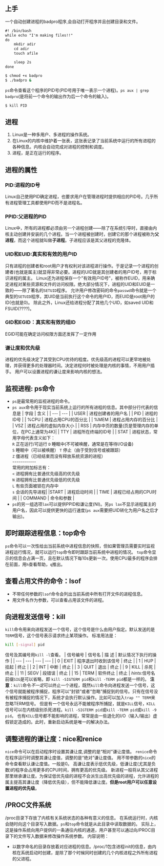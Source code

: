 ## 上手
一个自动创建进程的badpro程序,会自动打开程序并且创建目录和文件。
```txt
#! /bin/bash
while echo "I'm making files!!"
do
	mkdir adir
	cd adir
	touch afile

	sleep 2s
done
```
```bash 
$ chmod +x badpro
$ ./badpro &
```

`ps`命令查看这个程序的PID号(PID号用于唯一表示一个进程)。`ps aux | grep badpro`(是将前一个命令的输出作为后一个命令的输入)。
```bash
$ kill PID
```
## 进程
1. Linux是一种多用户、多进程的操作系统。
2. 在Linux的内核中维护着一张表，这张表记录了当前系统中运行的所有进程的各种信息。内核会自动完成对进程的控制和调度。
3. 进程，是正在运行的程序。
## 进程的属性
### PID:进程的ID号
Linux自己使用PID确定进程，也要求用户在管理进程时提供相应的PID号。几乎所有进程管理工具都使用PID而不是进程名。
### PPID:父进程的PID
Linux中，所有的进程都必须由另一个进程创建——除了在系统引导时，直接由内核主动创建并安装的几个进程。当一个进程被创建时，创建它的那个进程被称为**父进程**，而这个进程就叫做**子进程**。子进程应该是其父进程的克隆体。
### UID和EUID:真实和有效的用户ID
只有进程的创建者和root用户才有权利对该进程进行操作。于是记录一个进程的创建者(也就是属主)就显得非常必要。进程的UID就是其创建者的用户ID号，用于标识进程的属主。
Linux还为进程保存一个"有效用户ID号"，被称作EUID，用来确定进程对某些资源和文件的访问权限。绝大部分情况下，进程的UID和EUID是一致的——除了著名的`SETUID`程序。
允许用户修改密码的命令`passwd`命令就是一个典型的`SETUID`程序，其UID是当前执行这个命令的用户ID，而EUID是root用户的ID(也就是0)。
除此之外，Linux还给进程分配了其他几个UID，如saved UID和FSUID(????)。

### GID和EGID：真实和有效的组ID
EGID可能在确定访问权限方面还发挥了一定作用

### 谦让度和优先级
进程的优先级决定了其受到CPU优待的程度。优先级高的进程可以更早地被处理，并获得更多的处理器时间。决定进程何时被处理是内核的事情，不用用户插手。
用户可以设置进程的谦让度来影响内核的想法。

## 监视进程: ps命令
- `ps`是最常用的监视进程的命令。
- `ps aux`命令用于现实当前系统上运行的所有进程的信息。其中部分行代表的信息是
| 字段 | 含义 |
| --- | --- |
| USER | 进程创建者的用户名 |
| PID | 进程的ID号 |
| %CPU | 进程占用CPU的百分比 |
| %MEM | 进程占用内存的百分比 |
| VSZ | 进程占用的虚拟内存大小 |
| RSS | 内存中页的数量(页是管理内存的单位，在PC上通常为4K)|
| TTY | 进程所在终端的ID号 |
| STAT | 进程状态，常用字母代表含义如下：<br>`R` 正在运行/可运行  `D` 睡眠中(不可被唤醒，通常是在等待I/O设备)<br> `S` 睡眠中（可以被唤醒） `T` 停止（由于受到信号或被跟踪）<br> `Z` 僵进程（已经结束而没有释放系统资源的进程）<br>------------<br>常用的附加标志有：<br> `<` 进程拥有比普通优先级高的优先级<br>`N` 进程拥有比普通优先级低的优先级<br>`L` 有些页面被锁在内存中<br>`s` 会话的先导进程|
|START | 进程启动时间 |
| TIME | 进程已经占用的CPU时间 |
| COMMAND | 命令和参数 |
- `ps`的另一组选项`lax`可以提供PPID和谦让度(NI)。另`ps lax`不显示进程属主的用户名，因此可以提供更快的运行速度(`ps aux`需要把UID转化为用户名之后才输出)。
## 即时跟踪进程信息：top命令
`ps`命令可以一次性给出当前系统中进程信息的快照，但如果管理员需要实时监视进程运行情况，就可以运行`top`命令即时跟踪当前系统中进程的情况。
`top`命令显示的信息会占满一页，且在默认情况下每10s更新一次。使用CPU最多的程序会排在前面，用`h`查看帮助，`q`推出。
## 查看占用文件的命令：lsof
- 不带任何参数的`lsof`命令会列出当前系统中所有打开文件的进程信息。
- 用文件名作为参数，可以查看占用该文件的进程。
## 向进程发送信号：kill
`kill`命令用来向进程发送一个信号，这个信号是什么由用户指定。默认发送的是`TERM`信号，这个信号表示请求终止某项操作。
标准用法是：
```bash
kill [-signal] pid
```
信号及其编号用`kill -l`查看。
| 信号编号 | 信号名 | 描 述 | 默认情况下执行的操作 |
| --- | --- | --- | --- |
| 0 | EXIT | 程序退出时收到该信号 | 终止 |
| 1 | HUP | 挂起 | 终止 |
| 2 | INT | 中断 | 终止 |
| 3 | QUIT | 退出 | 终止 |
| 9 | KILL | 杀死 | 终止 |
| 11 | SEGV | 段错误 | 终止 |
| 15 | TERM | 软件终止 | 终止 |
*hints*:信号名前缀`SIG`是可以省略，即 `kill -SIGTERM pid`和`kill -TERM pid`都是一样的。
**注意**：`kill`命令*不一定*可以终止一个进程，既然`kill`命令向进程发送一个信号，这个信号就能被程序捕捉，程序可以“封锁”或者“忽略”捕捉到的信号。只有在信号没有被程序捕捉的情况下，系统才会执行默认操作。比如可以加入`trap "" TERM`来忽略TERM信号。
但是有一个信号永远不能被程序所捕捉，就是`KILL`信号，`KILL`信号可以在内核级别杀死进程。`kill -SIGTERM pid`或`kill -TERM pid`或`kill -9 pid`。
也有`KILL`信号都不能影响的进程，常常是由一些退化的I/O（输入/输出）虚假锁定造成的。此时，重新启动系统是唯一的解决办法。
## 调整进程的谦让度：nice和renice
`nice`命令可以在启动程序时设置其谦让度,调整的是“相对”谦让度值。
`renice`命令在程序运行时调整其谦让度值，调整的是“绝对”谦让度值。
用不带参数的`nice`的命令查看默认谦让度值。一般是0。
高谦让度表示低优先级，低谦让度(尤其是负数)的程序会占用更多的CPU时间，拥有更高的优先级。
新进程一般将从其父进程那里继承谦让度。为保证低优先级的进程不会派生出高优先级的进程，允许进程的属主提高其谦让度（降低优先级），但不能降低谦让度。**但是root用户可以任意设置进程的优先级**。
## /PROC文件系统
/proc目录下存放了内核有关系统状态的各种有意义的信息。
在系统运行时，内核会随时向这个目录写入数据。`ps`和`top`命令就是从此目录中读取数据的。
实际上，这是操作系统向用户提供的一条通往内核的通道，用户甚至可以通过向/PROC目录下的文件写入数据来修改操作系统参数。
内容说明：
  - 以数字命名的目录存放着对应进程的信息。/proc/1包含进程init的信息，由内核在系统启动时创建，是除了那个时候同时创建的几个内核进程之外所有进程的父进程。
